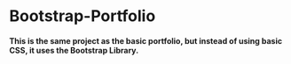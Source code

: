 # Bootstrap-Portfolio
<h4>This is the same project as the basic portfolio, but instead of using basic CSS, it uses the Bootstrap Library.<h4/>

